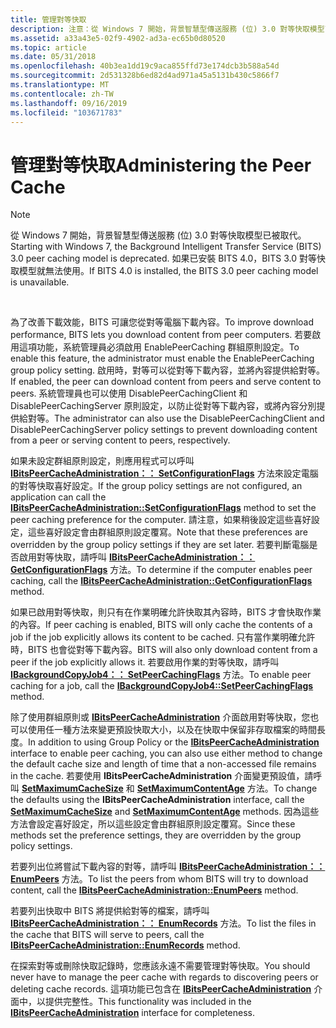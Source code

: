 ```yaml
---
title: 管理對等快取
description: 注意：從 Windows 7 開始，背景智慧型傳送服務 (位) 3.0 對等快取模型已被取代。
ms.assetid: a33a43e5-02f9-4902-ad3a-ec65b0d80520
ms.topic: article
ms.date: 05/31/2018
ms.openlocfilehash: 40b3ea1dd19c9aca855ffd73e174dcb3b588a54d
ms.sourcegitcommit: 2d531328b6ed82d4ad971a45a5131b430c5866f7
ms.translationtype: MT
ms.contentlocale: zh-TW
ms.lasthandoff: 09/16/2019
ms.locfileid: "103671783"
---
```

# <a name="administering-the-peer-cache"></a><span data-ttu-id="8557e-103">管理對等快取</span><span class="sxs-lookup"><span data-stu-id="8557e-103">Administering the Peer Cache</span></span>

> [!Note]  
> <span data-ttu-id="8557e-104">從 Windows 7 開始，背景智慧型傳送服務 (位) 3.0 對等快取模型已被取代。</span><span class="sxs-lookup"><span data-stu-id="8557e-104">Starting with Windows 7, the Background Intelligent Transfer Service (BITS) 3.0 peer caching model is deprecated.</span></span> <span data-ttu-id="8557e-105">如果已安裝 BITS 4.0，BITS 3.0 對等快取模型就無法使用。</span><span class="sxs-lookup"><span data-stu-id="8557e-105">If BITS 4.0 is installed, the BITS 3.0 peer caching model is unavailable.</span></span>

 

<span data-ttu-id="8557e-106">為了改善下載效能，BITS 可讓您從對等電腦下載內容。</span><span class="sxs-lookup"><span data-stu-id="8557e-106">To improve download performance, BITS lets you download content from peer computers.</span></span> <span data-ttu-id="8557e-107">若要啟用這項功能，系統管理員必須啟用 EnablePeerCaching 群組原則設定。</span><span class="sxs-lookup"><span data-stu-id="8557e-107">To enable this feature, the administrator must enable the EnablePeerCaching group policy setting.</span></span> <span data-ttu-id="8557e-108">啟用時，對等可以從對等下載內容，並將內容提供給對等。</span><span class="sxs-lookup"><span data-stu-id="8557e-108">If enabled, the peer can download content from peers and serve content to peers.</span></span> <span data-ttu-id="8557e-109">系統管理員也可以使用 DisablePeerCachingClient 和 DisablePeerCachingServer 原則設定，以防止從對等下載內容，或將內容分別提供給對等。</span><span class="sxs-lookup"><span data-stu-id="8557e-109">The administrator can also use the DisablePeerCachingClient and DisablePeerCachingServer policy settings to prevent downloading content from a peer or serving content to peers, respectively.</span></span>

<span data-ttu-id="8557e-110">如果未設定群組原則設定，則應用程式可以呼叫 [**IBitsPeerCacheAdministration：： SetConfigurationFlags**](/windows/desktop/api/Bits3_0/nf-bits3_0-ibitspeercacheadministration-setconfigurationflags) 方法來設定電腦的對等快取喜好設定。</span><span class="sxs-lookup"><span data-stu-id="8557e-110">If the group policy settings are not configured, an application can call the [**IBitsPeerCacheAdministration::SetConfigurationFlags**](/windows/desktop/api/Bits3_0/nf-bits3_0-ibitspeercacheadministration-setconfigurationflags) method to set the peer caching preference for the computer.</span></span> <span data-ttu-id="8557e-111">請注意，如果稍後設定這些喜好設定，這些喜好設定會由群組原則設定覆寫。</span><span class="sxs-lookup"><span data-stu-id="8557e-111">Note that these preferences are overridden by the group policy settings if they are set later.</span></span> <span data-ttu-id="8557e-112">若要判斷電腦是否啟用對等快取，請呼叫 [**IBitsPeerCacheAdministration：： GetConfigurationFlags**](/windows/desktop/api/Bits3_0/nf-bits3_0-ibitspeercacheadministration-getconfigurationflags) 方法。</span><span class="sxs-lookup"><span data-stu-id="8557e-112">To determine if the computer enables peer caching, call the [**IBitsPeerCacheAdministration::GetConfigurationFlags**](/windows/desktop/api/Bits3_0/nf-bits3_0-ibitspeercacheadministration-getconfigurationflags) method.</span></span>

<span data-ttu-id="8557e-113">如果已啟用對等快取，則只有在作業明確允許快取其內容時，BITS 才會快取作業的內容。</span><span class="sxs-lookup"><span data-stu-id="8557e-113">If peer caching is enabled, BITS will only cache the contents of a job if the job explicitly allows its content to be cached.</span></span> <span data-ttu-id="8557e-114">只有當作業明確允許時，BITS 也會從對等下載內容。</span><span class="sxs-lookup"><span data-stu-id="8557e-114">BITS will also only download content from a peer if the job explicitly allows it.</span></span> <span data-ttu-id="8557e-115">若要啟用作業的對等快取，請呼叫 [**IBackgroundCopyJob4：： SetPeerCachingFlags**](/windows/desktop/api/Bits3_0/nf-bits3_0-ibackgroundcopyjob4-setpeercachingflags) 方法。</span><span class="sxs-lookup"><span data-stu-id="8557e-115">To enable peer caching for a job, call the [**IBackgroundCopyJob4::SetPeerCachingFlags**](/windows/desktop/api/Bits3_0/nf-bits3_0-ibackgroundcopyjob4-setpeercachingflags) method.</span></span>

<span data-ttu-id="8557e-116">除了使用群組原則或 [**IBitsPeerCacheAdministration**](/windows/desktop/api/Bits3_0/nn-bits3_0-ibitspeercacheadministration) 介面啟用對等快取，您也可以使用任一種方法來變更預設快取大小，以及在快取中保留非存取檔案的時間長度。</span><span class="sxs-lookup"><span data-stu-id="8557e-116">In addition to using Group Policy or the [**IBitsPeerCacheAdministration**](/windows/desktop/api/Bits3_0/nn-bits3_0-ibitspeercacheadministration) interface to enable peer caching, you can also use either method to change the default cache size and length of time that a non-accessed file remains in the cache.</span></span> <span data-ttu-id="8557e-117">若要使用 **IBitsPeerCacheAdministration** 介面變更預設值，請呼叫 [**SetMaximumCacheSize**](/windows/desktop/api/Bits3_0/nf-bits3_0-ibitspeercacheadministration-setmaximumcachesize) 和 [**SetMaximumContentAge**](/windows/desktop/api/Bits3_0/nf-bits3_0-ibitspeercacheadministration-setmaximumcontentage) 方法。</span><span class="sxs-lookup"><span data-stu-id="8557e-117">To change the defaults using the **IBitsPeerCacheAdministration** interface, call the [**SetMaximumCacheSize**](/windows/desktop/api/Bits3_0/nf-bits3_0-ibitspeercacheadministration-setmaximumcachesize) and [**SetMaximumContentAge**](/windows/desktop/api/Bits3_0/nf-bits3_0-ibitspeercacheadministration-setmaximumcontentage) methods.</span></span> <span data-ttu-id="8557e-118">因為這些方法會設定喜好設定，所以這些設定會由群組原則設定覆寫。</span><span class="sxs-lookup"><span data-stu-id="8557e-118">Since these methods set the preference settings, they are overridden by the group policy settings.</span></span>

<span data-ttu-id="8557e-119">若要列出位將嘗試下載內容的對等，請呼叫 [**IBitsPeerCacheAdministration：： EnumPeers**](/windows/desktop/api/Bits3_0/nf-bits3_0-ibitspeercacheadministration-enumpeers) 方法。</span><span class="sxs-lookup"><span data-stu-id="8557e-119">To list the peers from whom BITS will try to download content, call the [**IBitsPeerCacheAdministration::EnumPeers**](/windows/desktop/api/Bits3_0/nf-bits3_0-ibitspeercacheadministration-enumpeers) method.</span></span>

<span data-ttu-id="8557e-120">若要列出快取中 BITS 將提供給對等的檔案，請呼叫 [**IBitsPeerCacheAdministration：： EnumRecords**](/windows/desktop/api/Bits3_0/nf-bits3_0-ibitspeercacheadministration-enumrecords) 方法。</span><span class="sxs-lookup"><span data-stu-id="8557e-120">To list the files in the cache that BITS will serve to peers, call the [**IBitsPeerCacheAdministration::EnumRecords**](/windows/desktop/api/Bits3_0/nf-bits3_0-ibitspeercacheadministration-enumrecords) method.</span></span>

<span data-ttu-id="8557e-121">在探索對等或刪除快取記錄時，您應該永遠不需要管理對等快取。</span><span class="sxs-lookup"><span data-stu-id="8557e-121">You should never have to manage the peer cache with regards to discovering peers or deleting cache records.</span></span> <span data-ttu-id="8557e-122">這項功能已包含在 [**IBitsPeerCacheAdministration**](/windows/desktop/api/Bits3_0/nn-bits3_0-ibitspeercacheadministration) 介面中，以提供完整性。</span><span class="sxs-lookup"><span data-stu-id="8557e-122">This functionality was included in the [**IBitsPeerCacheAdministration**](/windows/desktop/api/Bits3_0/nn-bits3_0-ibitspeercacheadministration) interface for completeness.</span></span>

 

 




